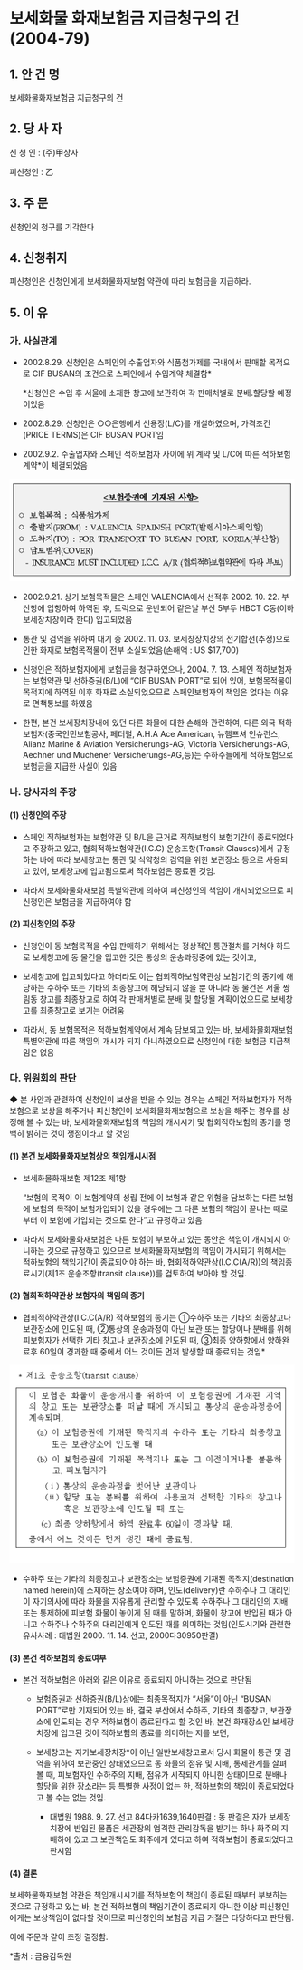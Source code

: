 # 보세화물 화재보험금 지급청구의 건(2004-79)

## 1. 안 건 명
보세화물화재보험금 지급청구의 건

## 2. 당 사 자

신 청 인 : (주)甲상사 

피신청인 : 乙
               

## 3. 주    문

신청인의 청구를 기각한다


## 4. 신청취지

피신청인은 신청인에게 보세화물화재보험 약관에 따라 보험금을 지급하라.

## 5. 이   유

### 가. 사실관계

* 2002.8.29. 신청인은 스페인의 수출업자와 식품첨가제를 국내에서 판매할 목적으로 CIF BUSAN의 조건으로 스페인에서 수입계약 체결함*

    *신청인은 수입 후 서울에 소재한 창고에 보관하여 각 판매처별로 분배․할당할 예정이었음

* 2002.8.29. 신청인은 ○○은행에서 신용장(L/C)를 개설하였으며, 가격조건(PRICE TERMS)은 CIF BUSAN PORT임

* 2002.9.2. 수출업자와 스페인 적하보험자 사이에 위 계약 및 L/C에 따른 적하보험계약*이 체결되었음

![alt image](https://raw.githubusercontent.com/aijinet/bodoc-claim-contents/master/contents/images/99_1.PNG)
<!--
<보험증권에 기재된 사항>

* 보험목적 : 식품첨가제
* 출발지(FROM) : VALENCIA SPAINSH PORT(발렌시아스페인항)
* 도착지(TO) : FOR TRANSPORT TO BUSAN PORT, KOREA(부산항)
* 담보범위(COVER)
  * INSURANCE MUST INCLUDED I.C.C. A/R (협회적하보험약관에 따라 부보)
-->

* 2002.9.21. 상기 보험목적물은 스페인 VALENCIA에서 선적후 2002. 10. 22. 부산항에 입항하여 하역된 후, 트럭으로 운반되어 같은날 부산 5부두 HBCT C동(이하 보세장치장이라 한다) 입고되었음

* 통관 및 검역을 위하여 대기 중 2002. 11. 03. 보세창장치장의 전기합선(추정)으로 인한 화재로 보험목적물이 전부 소실되었음(손해액 : US $17,700)

* 신청인은 적하보험자에게 보험금을 청구하였으나, 2004. 7. 13. 스페인 적하보험자는 보험약관 및 선하증권(B/L)에 “CIF BUSAN PORT”로 되어 있어, 보험목적물이 목적지에 하역된 이후 화재로 소실되었으므로 스페인보험자의 책임은 없다는 이유로 면책통보를 하였음  

* 한편, 본건 보세장치장내에 있던 다른 화물에 대한 손해와 관련하여, 다른 외국 적하보험자(중국인민보험공사, 페더럴, A.H.A Ace American, 뉴햄프셔 인슈런스,  Alianz Marine & Aviation Versicherungs-AG, Victoria Versicherungs-AG, Aechner und Muchener Versicherungs-AG,등)는 수하주들에게 적하보험으로 보험금을 지급한 사실이 있음

### 나. 당사자의 주장

####  (1) 신청인의 주장

* 스페인 적하보험자는 보험약관 및 B/L을 근거로 적하보험의 보험기간이 종료되었다고 주장하고 있고, 협회적하보험약관(I.C.C) 운송조항(Transit Clauses)에서 규정하는 바에 따라 보세창고는 통관 및 식약청의 검역을 위한 보관장소 등으로 사용되고 있어, 보세창고에 입고됨으로써 적하보험은 종료된 것임.

* 따라서 보세화물화재보험 특별약관에 의하여 피신청인의 책임이 개시되었으므로 피신청인은 보험금을 지급하여야 함

####  (2) 피신청인의 주장

* 신청인이 동 보험목적을 수입․판매하기 위해서는 정상적인 통관절차를 거쳐야 하므로 보세창고에 동 물건을 입고한 것은 통상의 운송과정중에 있는 것이고, 

* 보세창고에 입고되었다고 하더라도 이는 협회적하보험약관상 보험기간의 종기에 해당하는 수하주 또는 기타의 최종창고에 해당되지 않을 뿐 아니라 동 물건은 서울 쌍림동 창고를 최종창고로 하여 각 판매처별로 분배 및 할당될 계획이었으므로 보세창고를 최종창고로 보기는 어려움

* 따라서, 동 보험목적은 적하보험계약에서 계속 담보되고 있는 바, 보세화물화재보험 특별약관에 따른 책임의 개시가 되지 아니하였으므로 신청인에 대한 보험금 지급책임은 없음

### 다. 위원회의 판단

◆ 본 사안과 관련하여 신청인이 보상을 받을 수 있는 경우는 스페인 적하보험자가 적하보험으로 보상을 해주거나 피신청인이 보세화물화재보험으로 보상을 해주는 경우를 상정해 볼 수 있는 바, 보세화물화재보험의 책임의 개시시기 및 협회적하보험의 종기를 명백히 밝히는 것이 쟁점이라고 할 것임

####   (1) 본건 보세화물화재보험상의 책임개시시점

* 보세화물화재보험 제12조 제1항

  “보험의 목적이 이 보험계약의 성립 전에 이 보험과 같은 위험을 담보하는 다른 보험에 보험의 목적이 보험가입되어 있을 경우에는 그 다른 보험의 책임이 끝나는 때로부터 이 보험에 가입되는 것으로 한다”고 규정하고 있음

* 따라서 보세화물화재보험은 다른 보험이 부보하고 있는 동안은 책임이 개시되지 아니하는 것으로 규정하고 있으므로 보세화물화재보험의 책임이 개시되기 위해서는 적하보험의 책임기간이 종료되어야 하는 바, 협회적하약관상(I.C.C(A/R))의 책임종료시기(제1조 운송조항(transit clause))를 검토하여 보아야 할 것임.
        


####   (2) 협회적하약관상 보험자의 책임의 종기

* 협회적하약관상(I.C.C(A/R) 적하보험의 종기는 ①수하주 또는 기타의 최종창고나 보관장소에 인도된 때, ②통상의 운송과정이 아닌 보관 또는 할당이나 분배를 위해 피보험자가 선택한 기타 창고나 보관장소에 인도된 때, ③최종 양하항에서 양하완료후 60일이 경과한 때 중에서 어느 것이든 먼저 발생할 때 종료되는 것임* 

![alt image](https://raw.githubusercontent.com/aijinet/bodoc-claim-contents/master/contents/images/99_2.PNG)


<!--
    * 제1조 운송조항(transit clause)

    이 보험은 화물이 운송개시를 위하여 이 보험증권에 기재된 지역의 창고 또는 보관장소를 떠날 때에 개시되고 통상의 운송과정중에 계속되며,

     (a) 이 보험증권에 기재된 목적지의 수하주 또는 기타의 최종창고 또는 보관장소에 인도될 때 

     (b) 이 보험증권에 기재된 목적지나 또는 그 이전이거나를 불문하고, 피보험자가

    (ⅰ) 통상의 운송과정을 벗어난 보관이나
       (ⅱ) 할당 또는 분배를 위하여 사용코져 선택한 기타의 창고나 혹은 보관장소에 인도될 때 또는

      (c) 최종 양하항에서 하역 완료후 60일이 경과할 때, 

     중에서 어느 것이든 먼저 생긴 때에 종료됨.

-->

* 수하주 또는 기타의 최종창고나 보관장소는 보험증권에 기재된 목적지(destination named herein)에 소재하는 장소여야 하며, 인도(delivery)란 수하주나 그 대리인이 자기의사에 따라 화물을 자유롭게 관리할 수 있도록 수하주나 그 대리인의 지배 또는 통제하에 피보험 화물이 놓이게 된 때를 말하며, 화물이 창고에 반입된 때가 아니고 수하주나 수하주의 대리인에게 인도된 때를 의미하는 것임(인도시기와 관련한 유사사례 : 대법원 2000. 11. 14. 선고, 2000다30950판결) 

####  (3) 본건 적하보험의 종료여부
   
* 본건 적하보험은 아래와 같은 이유로 종료되지 아니하는 것으로 판단됨 

     * 보험증권과 선하증권(B/L)상에는 최종목적지가 “서울”이 아닌 “BUSAN PORT”로만 기재되어 있는 바, 결국 부산에서 수하주, 기타의 최종창고, 보관장소에 인도되는 경우 적하보험이 종료된다고 할 것인 바, 본건 화재장소인 보세장치장에 입고된 것이 적하보험의 종료를 의미하는 지를 보면, 

     * 보세창고는 자가보세장치장*이 아닌 일반보세창고로서 당시 화물이 통관 및 검역을 위하여 보관중인 상태였으므로 동 화물의 점유 및 지배, 통제관계를 살펴 볼 때, 피보험자인 수하주의 지배, 점유가 시작되지 아니한 상태이므로 분배나 할당을 위한 장소라는 등 특별한 사정이 없는 한, 적하보험의 책임이 종료되었다고 볼 수는 없는 것임.

        * 대법원 1988. 9. 27. 선고 84다카1639,1640판결 : 동 판결은 자가 보세장치장에 반입된 물품은 세관장의 엄격한 관리감독을 받기는 하나 화주의 지배하에 있고 그 보관책임도 화주에게 있다고 하여 적하보험이 종료되었다고 판시함 
   


####  (4) 결론

보세화물화재보험 약관은 책임개시시기를 적하보험의 책임이 종료된 때부터 부보하는 것으로 규정하고 있는 바, 본건 적하보험의 책임기간이 종료되지 아니한 이상 피신청인에게는 보상책임이 없다할 것이므로 피신청인의 보험금 지급 거절은 타당하다고 판단됨.

이에 주문과 같이 조정 결정함. 

*출처 : 금융감독원